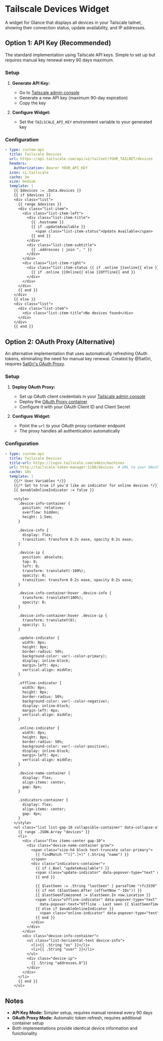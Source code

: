 # Tailscale Devices Widget

A widget for Glance that displays all devices in your Tailscale tailnet, showing their connection status, update availability, and IP addresses.

## Option 1: API Key (Recommended)

The standard implementation using Tailscale API keys. Simple to set up but requires manual key renewal every 90 days maximum.

### Setup

1. **Generate API Key:**
   - Go to [Tailscale admin console](https://login.tailscale.com/admin/settings/keys)
   - Generate a new API key (maximum 90-day expiration)
   - Copy the key

2. **Configure Widget:**
   - Set the `TAILSCALE_API_KEY` environment variable to your generated key

### Configuration

```yaml
- type: custom-api
  title: Tailscale Devices
  url: https://api.tailscale.com/api/v2/tailnet/YOUR_TAILNET/devices
  headers:
    Authorization: Bearer YOUR_API_KEY
  icon: si:tailscale
  cache: 1m
  size: medium
  template: |
    {{ $devices := .Data.devices }}
    {{ if $devices }}
    <div class="list">
      {{ range $devices }}
      <div class="list-item">
        <div class="list-item-left">
          <div class="list-item-title">
            {{ .hostname }}
            {{ if .updateAvailable }}
              <span class="list-item-status">Update Available</span>
            {{ end }}
          </div>
          <div class="list-item-subtitle">
            {{ .addresses | join ", " }}
          </div>
        </div>
        <div class="list-item-right">
          <div class="list-item-status {{ if .online }}online{{ else }}offline{{ end }}">
            {{ if .online }}Online{{ else }}Offline{{ end }}
          </div>
        </div>
      </div>
      {{ end }}
    </div>
    {{ else }}
    <div class="list">
      <div class="list-item">
        <div class="list-item-title">No devices found</div>
      </div>
    </div>
    {{ end }}
```

## Option 2: OAuth Proxy (Alternative)

An alternative implementation that uses automatically refreshing OAuth tokens, eliminating the need for manual key renewal. Created by @5at0ri, requires [5at0ri's OAuth Proxy](https://github.com/5at0ri/tailscale-token-manager).

### Setup

1. **Deploy OAuth Proxy:**
   - Set up OAuth client credentials in your [Tailscale admin console](https://login.tailscale.com/admin/settings/oauth)
   - Deploy the [OAuth Proxy container](https://github.com/5at0ri/tailscale-token-manager)
   - Configure it with your OAuth Client ID and Client Secret

2. **Configure Widget:**
   - Point the `url` to your OAuth proxy container endpoint
   - The proxy handles all authentication automatically

### Configuration

```yaml
- type: custom-api
  title: Tailscale Devices
  title-url: https://login.tailscale.com/admin/machines
  url: http://tailscale-token-manager:1180/devices  # URL to your OAuth proxy container
  cache: 10s
  template: |
    {{/* User Variables */}}
    {{/* Set to true if you'd like an indicator for online devices */}}
    {{ $enableOnlineIndicator := false }}

    <style>
      .device-info-container {
        position: relative;
        overflow: hidden;
        height: 1.5em;
      }

      .device-info {
        display: flex;
        transition: transform 0.2s ease, opacity 0.2s ease;
      }

      .device-ip {
        position: absolute;
        top: 0;
        left: 0;
        transform: translateY(-100%);
        opacity: 0;
        transition: transform 0.2s ease, opacity 0.2s ease;
      }

      .device-info-container:hover .device-info {
        transform: translateY(100%);
        opacity: 0;
      }

      .device-info-container:hover .device-ip {
        transform: translateY(0);
        opacity: 1;
      }

      .update-indicator {
        width: 8px;
        height: 8px;
        border-radius: 50%;
        background-color: var(--color-primary);
        display: inline-block;
        margin-left: 4px;
        vertical-align: middle;
      }

      .offline-indicator {
        width: 8px;
        height: 8px;
        border-radius: 50%;
        background-color: var(--color-negative);
        display: inline-block;
        margin-left: 4px;
        vertical-align: middle;
      }

      .online-indicator {
        width: 8px;
        height: 8px;
        border-radius: 50%;
        background-color: var(--color-positive);
        display: inline-block;
        margin-left: 4px;
        vertical-align: middle;
      }

      .device-name-container {
        display: flex;
        align-items: center;
        gap: 8px;
      }

      .indicators-container {
        display: flex;
        align-items: center;
        gap: 4px;
      }
    </style>
    <ul class="list list-gap-10 collapsible-container" data-collapse-after="4">
      {{ range .JSON.Array "devices" }}
      <li>
        <div class="flex items-center gap-10">
          <div class="device-name-container grow">
            <span class="size-h4 block text-truncate color-primary">
              {{ findMatch "^([^.]+)" (.String "name") }}
            </span>
            <div class="indicators-container">
              {{ if (.Bool "updateAvailable") }}
              <span class="update-indicator" data-popover-type="text" data-popover-text="Update Available"></span>
              {{ end }}

              {{ $lastSeen := .String "lastSeen" | parseTime "rfc3339" }}
              {{ if not ($lastSeen.After (offsetNow "-10s")) }}
              {{ $lastSeenTimezoned := $lastSeen.In now.Location }}
              <span class="offline-indicator" data-popover-type="text"
                data-popover-text="Offline - Last seen {{ $lastSeenTimezoned.Format " Jan 2 3:04pm" }}"></span>
              {{ else if $enableOnlineIndicator }}
                <span class="online-indicator" data-popover-type="text" data-popover-text="Online"></span>
              {{ end }}
            </div>
          </div>
        </div>
        <div class="device-info-container">
          <ul class="list-horizontal-text device-info">
            <li>{{ .String "os" }}</li>
            <li>{{ .String "user" }}</li>
          </ul>
          <div class="device-ip">
            {{ .String "addresses.0"}}
          </div>
        </div>
      </li>
      {{ end }}
    </ul>
```

## Notes

- **API Key Mode:** Simpler setup, requires manual renewal every 90 days
- **OAuth Proxy Mode:** Automatic token refresh, requires additional container setup
- Both implementations provide identical device information and functionality